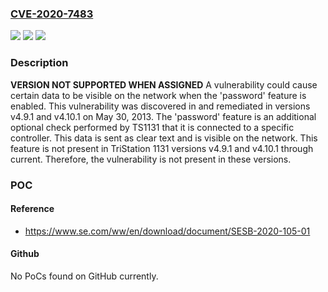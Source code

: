 ### [CVE-2020-7483](https://cve.mitre.org/cgi-bin/cvename.cgi?name=CVE-2020-7483)
![](https://img.shields.io/static/v1?label=Product&message=TriStation%20TS1131%20(v4.0.0%20to%20v4.9.0%2C%20v4.10.0)&color=blue)
![](https://img.shields.io/static/v1?label=Version&message=n%2Fa&color=blue)
![](https://img.shields.io/static/v1?label=Vulnerability&message=cleartext&color=brighgreen)

### Description

**VERSION NOT SUPPORTED WHEN ASSIGNED** A vulnerability could cause certain data to be visible on the network when the 'password' feature is enabled. This vulnerability was discovered in and remediated in versions v4.9.1 and v4.10.1 on May 30, 2013. The 'password' feature is an additional optional check performed by TS1131 that it is connected to a specific controller. This data is sent as clear text and is visible on the network. This feature is not present in TriStation 1131 versions v4.9.1 and v4.10.1 through current. Therefore, the vulnerability is not present in these versions.

### POC

#### Reference
- https://www.se.com/ww/en/download/document/SESB-2020-105-01

#### Github
No PoCs found on GitHub currently.

